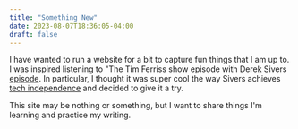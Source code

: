 ```yaml
---
title: "Something New"
date: 2023-08-07T18:36:05-04:00
draft: false
---
```


I have wanted to run a website for a bit to capture fun things that I am up to.  I was inspired listening to "The Tim Ferriss show episode with Derek Sivers [episode](https://tim.blog/2023/04/21/derek-sivers/).  In particular, I thought it was super cool the way Sivers achieves [tech independence](https://sive.rs/ti) and decided to give it a try.

This site may be nothing or something, but I want to share things I'm learning and practice my writing.
